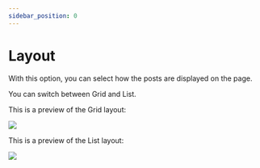 ```yaml
---
sidebar_position: 0
---
```


# Layout

With this option, you can select how the posts are displayed on the page.

You can switch between Grid and List.

This is a preview of the Grid layout:

![](https://daily-now-res.cloudinary.com/image/upload/v1636618570/docs/layout1.svg)

This is a preview of the List layout:

![](https://daily-now-res.cloudinary.com/image/upload/v1636618570/docs/layout2.svg)